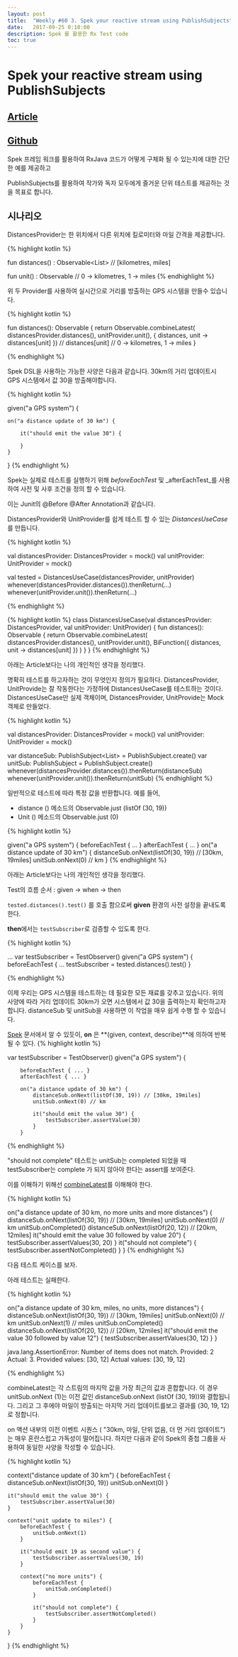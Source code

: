 ```yaml
---
layout: post
title:  "Weekly #60 3. Spek your reactive stream using PublishSubjects"
date:   2017-09-25 0:10:00
description: Spek 를 활용한 Rx Test code 
toc: true
---
```


# Spek your reactive stream using PublishSubjects
## [Article][source]
## [Github][github]
Spek 프레임 워크를 활용하여 RxJava 코드가 어떻게 구체화 될 수 있는지에 대한 간단한 예를 제공하고 

PublishSubjects를 활용하여 작가와 독자 모두에게 즐거운 단위 테스트를 제공하는 것을 목표로 합니다.


## 시나리오
DistancesProvider는 한 위치에서 다른 위치에 킬로미터와 마일 간격을 제공합니다.

{% highlight kotlin  %}

fun distances() : Observable<List<Int>> // [kilometres, miles]

fun unit() : Observable<Int> // 0 -> kilometres, 1 -> miles
{% endhighlight %}

위 두 Provider를 사용하여 실시간으로 거리를 방출하는 GPS 시스템을 만들수 있습니다.

{% highlight kotlin  %}

fun distances(): Observable<Int> {
    return Observable.combineLatest(
            distancesProvider.distances(),
            unitProvider.unit(),
            { distances, unit -> distances[unit] })
            // distances[unit] // 0 -> kilometres, 1 -> miles
}

{% endhighlight %}

Spek DSL을 사용하는 가능한 사양은 다음과 같습니다. 
30km의 거리 업데이트시 GPS 시스템에서 값 30을 방출해야합니다.

{% highlight kotlin  %}

given("a GPS system") {

    on("a distance update of 30 km") {
        
        it("should emit the value 30") {
            
        }
    }
}
{% endhighlight %}

Spek는 실제로 테스트를 실행하기 위해 _beforeEachTest_ 및 _afterEachTest_를 사용하여 사전 및 사후 조건을 정의 할 수 있습니다.

이는 Junit의 @Before @After Annotation과 같습니다.

DistancesProvider와 UnitProvider를 쉽게 테스트 할 수 있는 *DistancesUseCase*를 만듭니다. 

{% highlight kotlin  %}

val distancesProvider: DistancesProvider = mock()
val unitProvider: UnitProvider = mock()

val tested = DistancesUseCase(distancesProvider, unitProvider)
whenever(distancesProvider.distances()).thenReturn(...)
whenever(unitProvider.unit()).thenReturn(...)

{% endhighlight %}

{% highlight kotlin  %}
class DistancesUseCase(val distancesProvider: DistancesProvider,
                       val unitProvider: UnitProvider) {
    fun distances(): Observable<Int> {
        return Observable.combineLatest(
                distancesProvider.distances(),
                unitProvider.unit(),
                BiFunction({ distances, unit -> distances[unit] })
        )
    }
}
{% endhighlight %}

아래는 Article보다는 나의 개인적인 생각을 정리했다.  

명확히 테스트를 하고자하는 것이 무엇인지 정의가 필요하다. 
DistancesProvider, UnitProvide는 잘 작동한다는 가정하에 DistancesUseCase를 테스트하는 것이다.  
DistancesUseCase만 실제 객체이며, DistancesProvider, UnitProvide는  Mock 객체로 만들었다.  

  

{% highlight kotlin  %}

val distancesProvider: DistancesProvider = mock()
val unitProvider: UnitProvider = mock()
    
var distanceSub: PublishSubject<List<Int>> = PublishSubject.create()
var unitSub: PublishSubject<Int> = PublishSubject.create()
whenever(distancesProvider.distances()).thenReturn(distanceSub)
whenever(unitProvider.unit()).thenReturn(unitSub)
{% endhighlight %}


일반적으로 테스트에 따라 특정 값을 반환합니다. 예를 들어,
* distance () 메소드의 Observable.just (listOf (30, 19))
* Unit () 메소드의 Observable.just (0)

{% highlight kotlin  %}

given("a GPS system") {
    beforeEachTest { ... }
    afterEachTest { ... }
    on("a distance update of 30 km") {
        distanceSub.onNext(listOf(30, 19)) // [30km, 19miles]
        unitSub.onNext(0) // km
}
{% endhighlight %}


아래는 Article보다는 나의 개인적인 생각을 정리했다.

Test의 흐름 순서 : given -> when -> then 

`tested.distances().test()` 를 호출 함으로써 **given** 환경의 사전 설정을 끝내도록 한다.
 
**then**에서는 `testSubscriber`로 검증할 수 있도록 한다.  

{% highlight kotlin  %}

...
var testSubscriber = TestObserver<Int>()
given("a GPS system") {
  beforeEachTest {
    ...
    testSubscriber = tested.distances().test()
  }

 {% endhighlight %}


이제 우리는 GPS 시스템을 테스트하는 데 필요한 모든 재료를 갖추고 있습니다. 
위의 사양에 따라 거리 업데이트 30km가 오면 시스템에서 값 30을 출력하는지 확인하고자합니다. 
distanceSub 및 unitSub을 사용하면 이 작업을 매우 쉽게 수행 할 수 있습니다.

[Spek][spek] 문서에서 알 수 있듯이, **on** 은 **(given, context, describe)**에 의하여 반복될 수 있다.
{% highlight kotlin  %}

var testSubscriber = TestObserver<Int>()
    given("a GPS system") {

       
        beforeEachTest { ... }
        afterEachTest { ... }

        on("a distance update of 30 km") {
            distanceSub.onNext(listOf(30, 19)) // [30km, 19miles]
            unitSub.onNext(0) // km

            it("should emit the value 30") {
                testSubscriber.assertValue(30)
            }
        }

 {% endhighlight %}

"should not complete" 테스트는 unitSub는 completed 되었을 때
testSubscriber는 complete 가 되지 않아야 한다는 assert를 보여준다.
  
이를 이해하기 위해선 [combineLatest][combinelatest]를 이해해야 한다. 

{% highlight kotlin  %}

on("a distance update of 30 km, no more units and more distances") {
        distanceSub.onNext(listOf(30, 19)) // [30km, 19miles]
        unitSub.onNext(0) // km
        unitSub.onCompleted()
        distanceSub.onNext(listOf(20, 12)) // [20km, 12miles]
        it("should emit the value 30 followed by value 20") {
            testSubscriber.assertValues(30, 20)
        }
        it("should not complete") {
             testSubscriber.assertNotCompleted()
        }
}
{% endhighlight %}

다음 테스트 케이스를 보자. 


아래 테스트는 실패한다. 

{% highlight kotlin  %}

on("a distance update of 30 km, miles, no units, more distances") {
        distanceSub.onNext(listOf(30, 19)) // [30km, 19miles]
        unitSub.onNext(0) // km
        unitSub.onNext(1) // miles
        unitSub.onCompleted()
        distanceSub.onNext(listOf(20, 12)) // [20km, 12miles]
        it("should emit the value 30 followed by value 12") {
            testSubscriber.assertValues(30, 12)
        }
}

java.lang.AssertionError: 
Number of items does not match. Provided: 2  Actual: 3.
Provided values: [30, 12]
Actual values: [30, 19, 12]

{% endhighlight %}
 
combineLatest는 각 스트림의 마지막 값을 가장 최근의 값과 혼합합니다. 
이 경우 unitSub.onNext (1)는 이전 값인 distanceSub.onNext (listOf (30, 19))와 결합됩니다. 
그리고 그 후에야 마일이 방출되는 마지막 거리 업데이트를보고 결과를 (30, 19, 12)로 정합니다.

on 액션 내부의 이전 이벤트 시퀀스 ( "30km, 마일, 단위 없음, 더 먼 거리 업데이트")는 
매우 혼란스럽고 가독성이 떨어집니다. 
하지만 다음과 같이 Spek의 중첩 그룹을 사용하여 동일한 사양을 작성할 수 있습니다.

{% highlight kotlin  %}

context("distance update of 30 km") {
    beforeEachTest {
        distanceSub.onNext(listOf(30, 19))
        unitSub.onNext(0)
    }

    it("should emit the value 30") {
        testSubscriber.assertValue(30)
    }

    context("unit update to miles") {
        beforeEachTest {
            unitSub.onNext(1)
        }

        it("should emit 19 as second value") {
            testSubscriber.assertValues(30, 19)
        }

        context("no more units") {
            beforeEachTest {
                unitSub.onCompleted()
            }

            it("should not complete") {
                testSubscriber.assertNotCompleted()
            }
        }
    }
}
{% endhighlight %}

  [source]: https://proandroiddev.com/spec-your-reactive-stream-using-publishsubjects-7b6a9951c319
  [github]: https://github.com/kimtaesu/kotlin.weekly/blob/master/src/test/kotlin/weekly/a60/2_Spek_your_reactive_stream_using_PublishSubjectsTest.kt
  [spek]: http://spekframework.org/docs/latest/#_writing_specifications
  [combinelatest]: http://reactivex.io/documentation/operators/combinelatest.html